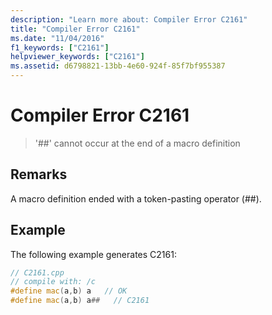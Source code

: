 ```yaml
---
description: "Learn more about: Compiler Error C2161"
title: "Compiler Error C2161"
ms.date: "11/04/2016"
f1_keywords: ["C2161"]
helpviewer_keywords: ["C2161"]
ms.assetid: d6798821-13bb-4e60-924f-85f7bf955387
---
```

# Compiler Error C2161

> '##' cannot occur at the end of a macro definition

## Remarks

A macro definition ended with a token-pasting operator (##).

## Example

The following example generates C2161:

```cpp
// C2161.cpp
// compile with: /c
#define mac(a,b) a   // OK
#define mac(a,b) a##   // C2161
```
